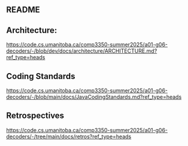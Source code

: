 ## README

## Architecture: 
https://code.cs.umanitoba.ca/comp3350-summer2025/a01-g06-decoders/-/blob/dev/docs/architecture/ARCHITECTURE.md?ref_type=heads

## Coding Standards
https://code.cs.umanitoba.ca/comp3350-summer2025/a01-g06-decoders/-/blob/main/docs/JavaCodingStandards.md?ref_type=heads

## Retrospectives
https://code.cs.umanitoba.ca/comp3350-summer2025/a01-g06-decoders/-/tree/main/docs/retros?ref_type=heads

